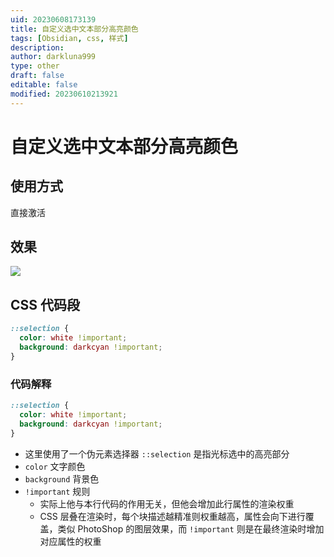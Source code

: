 ```yaml
---
uid: 20230608173139
title: 自定义选中文本部分高亮颜色
tags: [Obsidian, css, 样式]
description: 
author: darkluna999
type: other
draft: false
editable: false
modified: 20230610213921
---
```


# 自定义选中文本部分高亮颜色

## 使用方式

直接激活

## 效果

![](https://cdn.pkmer.cn/images/Pasted%20image%2020230608175212.png!pkmer)

## CSS 代码段

```CSS
::selection {
  color: white !important;
  background: darkcyan !important;
}

```

### 代码解释

```CSS
::selection {
  color: white !important;
  background: darkcyan !important;
}
```

- 这里使用了一个伪元素选择器 `::selection` 是指光标选中的高亮部分
- `color` 文字颜色
- `background` 背景色
- `!important` 规则
    - 实际上他与本行代码的作用无关，但他会增加此行属性的渲染权重
    - CSS 层叠在渲染时，每个块描述越精准则权重越高，属性会向下进行覆盖，类似 PhotoShop 的图层效果，而 `!important` 则是在最终渲染时增加对应属性的权重
